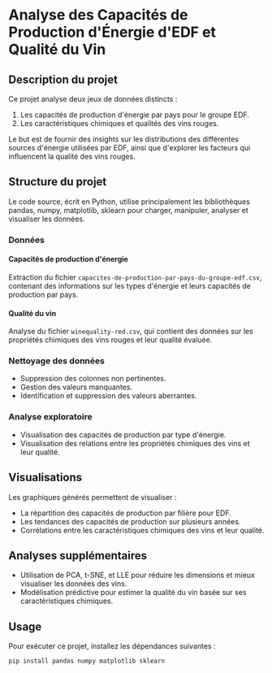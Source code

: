 # Analyse des Capacités de Production d'Énergie d'EDF et Qualité du Vin

## Description du projet

Ce projet analyse deux jeux de données distincts : 
1. Les capacités de production d'énergie par pays pour le groupe EDF.
2. Les caractéristiques chimiques et qualités des vins rouges.

Le but est de fournir des insights sur les distributions des différentes sources d'énergie utilisées par EDF, ainsi que d'explorer les facteurs qui influencent la qualité des vins rouges.

## Structure du projet

Le code source, écrit en Python, utilise principalement les bibliothèques pandas, numpy, matplotlib, sklearn pour charger, manipuler, analyser et visualiser les données.

### Données

#### Capacités de production d'énergie
Extraction du fichier `capacites-de-production-par-pays-du-groupe-edf.csv`, contenant des informations sur les types d'énergie et leurs capacités de production par pays.

#### Qualité du vin
Analyse du fichier `winequality-red.csv`, qui contient des données sur les propriétés chimiques des vins rouges et leur qualité évaluée.

### Nettoyage des données

- Suppression des colonnes non pertinentes.
- Gestion des valeurs manquantes.
- Identification et suppression des valeurs aberrantes.

### Analyse exploratoire

- Visualisation des capacités de production par type d'énergie.
- Visualisation des relations entre les propriétés chimiques des vins et leur qualité.

## Visualisations

Les graphiques générés permettent de visualiser :

- La répartition des capacités de production par filière pour EDF.
- Les tendances des capacités de production sur plusieurs années.
- Corrélations entre les caractéristiques chimiques des vins et leur qualité.

## Analyses supplémentaires

- Utilisation de PCA, t-SNE, et LLE pour réduire les dimensions et mieux visualiser les données des vins.
- Modélisation prédictive pour estimer la qualité du vin basée sur ses caractéristiques chimiques.

## Usage

Pour exécuter ce projet, installez les dépendances suivantes :

```bash
pip install pandas numpy matplotlib sklearn
